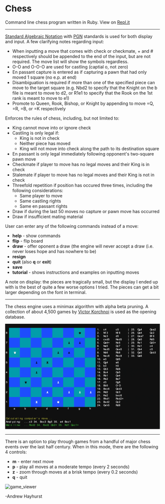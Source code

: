 # Chess

Command line chess program written in Ruby. View on [Repl.it](https://chess.andrewjh271.repl.run/)

------

[Standard Algebraic Notation](https://en.wikipedia.org/wiki/Algebraic_notation_(chess)) with [PGN](https://en.wikipedia.org/wiki/Portable_Game_Notation) standards is used for both display and input. A few clarifying notes regarding input:

- When inputting a move that comes with check or checkmate, + and # respectively should be appended to the end of the input, but are not required. The move list will show the symbols regardless.
- O-O and O-O-O are used for castling (captial o, not zero)
- En passant capture is entered as if capturing a pawn that had only moved 1 square (no e.p. at end)
- Disambiguation is required if more than one of the specified piece can move to the target square (e.g. Nbd2 to specify that the Knight on the b file is meant to move to d2, or R1e1 to specify that the Rook on  the 1st rank is meant to move to e1)
- Promote to Queen, Rook, Bishop, or Knight by appending to move =Q, =R, =B, or =K respectively

Enforces the rules of chess, including, but not limited to:

- King cannot move into or ignore check
- Castling is only legal if:
  - King is not in check
  - Neither piece has moved
  - King will not move into check along the path to its destination square
- En passant is only legal immediately following opponent's two-square pawn move
- Checkmate if player to move has no legal moves and their King is in check
- Stalemate if player to move has no legal moves and their King is not in check
- Threefold repetition if position has occured three times, including the following considerations:
  - Same player to move
  - Same castling rights
  - Same en passant rights
- Draw if during the last 50 moves no capture or pawn move has occurred
- Draw if insufficient mating material

User can enter any of the following commands instead of a move:

- **help** - show commands
- **flip** - flip board
- **draw** - offer oponent a draw (the engine will never accept a draw (i.e. never loses hope and has nowhere to be)
- **resign**
- **quit** (also **q** or **exit**)
- **save**
- **tutorial** - shows instructions and examples on inputting moves

A note on display: the pieces are tragically small, but the display I ended up with is the best of quite a few worse options I tried. The pieces can get a bit larger depending on the font in terminal.

------

The chess engine uses a minimax algorithm with alpha beta pruning. A collection of about 4,500 games by [Victor Korchnoi](https://en.wikipedia.org/wiki/Viktor_Korchnoi) is used as the opening database.

![engine](public/screenshots/chess_engine.gif)

------

There is an option to play through games from a handful of major chess events over the last half century. When in this mode, there are the following 4 controls:

- **m** - enter next move
- **p** - play all moves at a moderate tempo (every 2 seconds)
- **z** - zoom through moves at a brisk tempo (every 0.2 seconds)
- **q** - quit

![game_viewer](public/screenshots/game_viewer.gif)

-Andrew Hayhurst